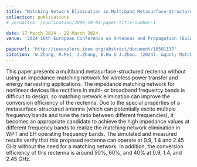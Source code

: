 ```yaml
---
title: "Matching Network Elimination in Multiband Metasurface-Structured Rectennas for Wireless Power Transfer and Energy Harvesting"
collection: publications
# permalink: /publication/2009-10-01-paper-title-number-1 

date: 17 March 2024 - 22 March 2024
venue: '2024 18th European Conference on Antennas and Propagation (EuCAP)'

paperurl: 'http://ieeexplore.ieee.org/abstract/document/10501137'
citation: 'W.Zhang, R.Pei, J.Zhang, B.Hu & J.Zhou. (2024). &quot; Matching Network Elimination in Multiband Metasurface-Structured Rectennas for Wireless Power Transfer and Energy Harvesting.&quot; <i>2024 18th European Conference on Antennas and Propagation (EuCAP) (pp1-4)</i>. Glasgow, UK, 17 March 2024 - 22 March 2024.'
---
```


This paper presents a multiband metasurface-structured rectenna without using an impedance-matching network for wireless power transfer and energy harvesting applications. The impedance matching network for nonlinear devices like rectifiers in multi- or broadband frequency bands is difficult to design, so matching network elimination can improve the conversion efficiency of the rectenna. Due to the special properties of a metasurface-structured antenna (which can potentially excite multiple frequency bands and tune the ratio between different frequencies), it becomes an appropriate candidate to achieve the high impedance values at different frequency bands to realize the matching network elimination in WPT and EH operating frequency bands. The simulated and measured results verify that this proposed rectenna can operate at 0.9, 1.4 and 2.45 GHz without the need for a matching network. In addition, the conversion efficiency of this rectenna is around 50%, 60%, and 40% at 0.9, 1.4, and 2.45 GHz.
